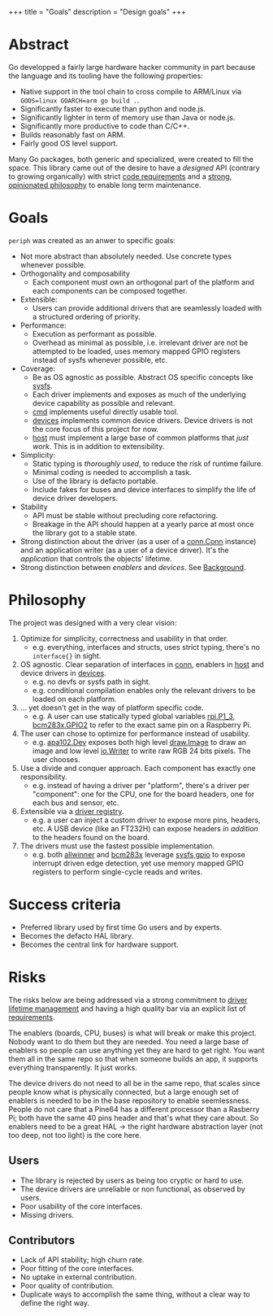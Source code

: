 +++
title = "Goals"
description = "Design goals"
+++


# Abstract

Go developped a fairly large hardware hacker community in part because the
language and its tooling have the following properties:

- Native support in the tool chain to cross compile to ARM/Linux via `GOOS=linux
  GOARCH=arm go build .`.
- Significantly faster to execute than python and node.js.
- Significantly lighter in term of memory use than Java or node.js.
- Significantly more productive to code than C/C++.
- Builds reasonably fast on ARM.
- Fairly good OS level support.

Many Go packages, both generic and specialized, were created to fill the space.
This library came out of the desire to have a _designed_ API (contrary to
growing organically) with strict [code requirements](../#requirements) and a
[strong, opinionated philosophy](../../../#philosophy) to enable long term
maintenance.


# Goals

`periph` was created as an anwer to specific goals:

- Not more abstract than absolutely needed. Use concrete types whenever
  possible.
- Orthogonality and composability
  - Each component must own an orthogonal part of the platform and each
    components can be composed together.
- Extensible:
  - Users can provide additional drivers that are seamlessly loaded
    with a structured ordering of priority.
- Performance:
  - Execution as performant as possible.
  - Overhead as minimal as possible, i.e. irrelevant driver are not be
    attempted to be loaded, uses memory mapped GPIO registers instead of sysfs
    whenever possible, etc.
- Coverage:
  - Be as OS agnostic as possible. Abstract OS specific concepts like
    [sysfs](https://periph.io/x/host/v3/sysfs).
  - Each driver implements and exposes as much of the underlying device
    capability as possible and relevant.
  - [cmd](https://github.com/periph/cmd/tree/main/) implements useful
    directly usable tool.
  - [devices](https://periph.io/x/devices/v3) implements common device
    drivers. Device drivers is not the core focus of this project for now.
  - [host](https://periph.io/x/host/v3) must implement a large base of
    common platforms that _just work_. This is in addition to extensibility.
- Simplicity:
  - Static typing is _thoroughly used_, to reduce the risk of runtime failure.
  - Minimal coding is needed to accomplish a task.
  - Use of the library is defacto portable.
  - Include fakes for buses and device interfaces to simplify the life of
    device driver developers.
- Stability
  - API must be stable without precluding core refactoring.
  - Breakage in the API should happen at a yearly parce at most once the library
    got to a stable state.
- Strong distinction about the driver (as a user of a
  [conn.Conn](https://periph.io/x/conn/v3#Conn) instance) and an application
  writer (as a user of a device driver). It's the _application_ that controls
  the objects' lifetime.
- Strong distinction between _enablers_ and _devices_. See
  [Background](../#background).


# Philosophy

The project was designed with a very clear vision:

1. Optimize for simplicity, correctness and usability in that order.
   - e.g. everything, interfaces and structs, uses strict typing, there's no
     `interface{}` in sight.
2. OS agnostic. Clear separation of interfaces in
   [conn](https://periph.io/x/conn/v3),
   enablers in [host](https://periph.io/x/host/v3) and device
   drivers in [devices](https://periph.io/x/devices/v3).
   - e.g. no devfs or sysfs path in sight.
   - e.g. conditional compilation enables only the relevant drivers to be loaded
     on each platform.
3. ... yet doesn't get in the way of platform specific code.
   - e.g. A user can use statically typed global variables
     [rpi.P1_3](https://periph.io/x/host/v3/rpi#P1_3),
     [bcm283x.GPIO2](https://periph.io/x/host/v3/bcm283x#GPIO2)
     to refer to the exact same pin on a Raspberry Pi.
3. The user can chose to optimize for performance instead of usability.
   - e.g.
     [apa102.Dev](https://periph.io/x/devices/v3/apa102#Dev)
     exposes both high level
     [draw.Image](https://golang.org/pkg/image/draw/#Image) to draw an image and
     low level [io.Writer](https://golang.org/pkg/io/#Writer) to write raw RGB
     24 bits pixels. The user chooses.
4. Use a divide and conquer approach. Each component has exactly one
   responsibility.
   - e.g. instead of having a driver per "platform", there's a driver per
     "component": one for the CPU, one for the board headers, one for each
     bus and sensor, etc.
5. Extensible via a [driver
   registry](https://periph.io/x/conn/v3/driver/driverreg#Register).
   - e.g. a user can inject a custom driver to expose more pins, headers, etc.
     A USB device (like an FT232H) can expose headers _in addition_ to the
     headers found on the board.
6. The drivers must use the fastest possible implementation.
   - e.g. both [allwinner](https://periph.io/x/host/v3/allwinner) and
     [bcm283x](https://periph.io/x/host/v3/bcm283x) leverage [sysfs
     gpio](https://periph.io/x/host/v3/sysfs#Pin) to expose interrupt driven
     edge detection, yet use memory mapped GPIO registers to perform
     single-cycle reads and writes.


# Success criteria

- Preferred library used by first time Go users and by experts.
- Becomes the defacto HAL library.
- Becomes the central link for hardware support.


# Risks

The risks below are being addressed via a strong commitment to [driver lifetime
management](../#driver-lifetime-management) and having a high quality bar via an
explicit list of [requirements](../#requirements).

The enablers (boards, CPU, buses) is what will break or make this project.
Nobody want to do them but they are needed. You need a large base of enablers so
people can use anything yet they are hard to get right. You want them all in the
same repo so that when someone builds an app, it supports everything
transparently. It just works.

The device drivers do not need to all be in the same repo, that scales since
people know what is physically connected, but a large enough set of enablers is
needed to be in the base repository to enable seemlessness. People do not care
that a Pine64 has a different processor than a Rasberry Pi; both have the same
40 pins header and that's what they care about. So enablers need to be a great
HAL -> the right hardware abstraction layer (not too deep, not too light) is the
core here.


## Users

- The library is rejected by users as being too cryptic or hard to use.
- The device drivers are unreliable or non functional, as observed by users.
- Poor usability of the core interfaces.
- Missing drivers.


## Contributors

- Lack of API stability; high churn rate.
- Poor fitting of the core interfaces.
- No uptake in external contribution.
- Poor quality of contribution.
- Duplicate ways to accomplish the same thing, without a clear way to define the
  right way.
